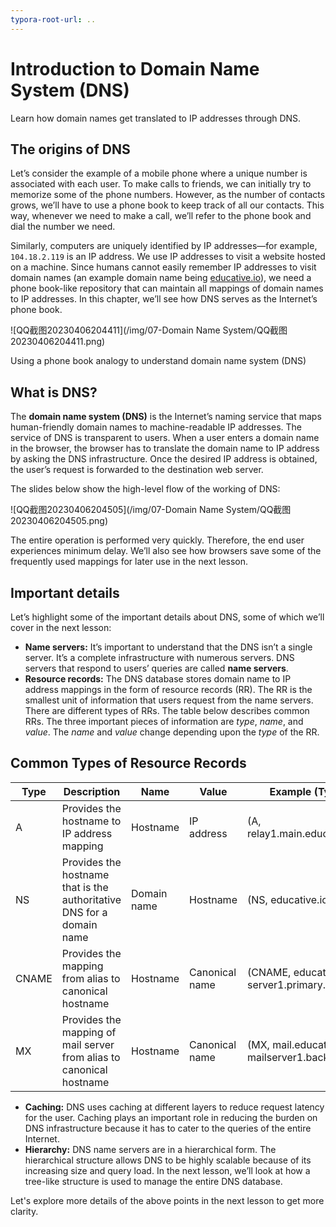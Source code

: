 ```yaml
---
typora-root-url: ..
---
```


# Introduction to Domain Name System (DNS)

Learn how domain names get translated to IP addresses through DNS.

## The origins of DNS

Let’s consider the example of a mobile phone where a unique number is associated with each user. To make calls to friends, we can initially try to memorize some of the phone numbers. However, as the number of contacts grows, we’ll have to use a phone book to keep track of all our contacts. This way, whenever we need to make a call, we’ll refer to the phone book and dial the number we need.

Similarly, computers are uniquely identified by IP addresses—for example, `104.18.2.119` is an IP address. We use IP addresses to visit a website hosted on a machine. Since humans cannot easily remember IP addresses to visit domain names (an example domain name being [educative.io](http://educative.io/)), we need a phone book-like repository that can maintain all mappings of domain names to IP addresses. In this chapter, we’ll see how DNS serves as the Internet’s phone book.

![QQ截图20230406204411](/img/07-Domain Name System/QQ截图20230406204411.png)

Using a phone book analogy to understand domain name system (DNS)

## What is DNS?

The **domain name system (DNS)** is the Internet’s naming service that maps human-friendly domain names to machine-readable IP addresses. The service of DNS is transparent to users. When a user enters a domain name in the browser, the browser has to translate the domain name to IP address by asking the DNS infrastructure. Once the desired IP address is obtained, the user’s request is forwarded to the destination web server.

The slides below show the high-level flow of the working of DNS:

![QQ截图20230406204505](/img/07-Domain Name System/QQ截图20230406204505.png)

The entire operation is performed very quickly. Therefore, the end user experiences minimum delay. We’ll also see how browsers save some of the frequently used mappings for later use in the next lesson.

## Important details

Let’s highlight some of the important details about DNS, some of which we’ll cover in the next lesson:

- **Name servers:** It’s important to understand that the DNS isn’t a single server. It’s a complete infrastructure with numerous servers. DNS servers that respond to users’ queries are called **name servers**.
- **Resource records:** The DNS database stores domain name to IP address mappings in the form of resource records (RR). The RR is the smallest unit of information that users request from the name servers. There are different types of RRs. The table below describes common RRs. The three important pieces of information are *type*, *name*, and *value*. The *name* and *value* change depending upon the *type* of the RR.

## Common Types of Resource Records

| **Type** | **Description**                                              | **Name**    | **Value**      | **Example (Type, Name, Value)**                          |
| -------- | ------------------------------------------------------------ | ----------- | -------------- | -------------------------------------------------------- |
| A        | Provides the hostname to IP address mapping                  | Hostname    | IP address     | (A, relay1.main.educative.io,104.18.2.119)               |
| NS       | Provides the hostname that is the authoritative DNS for a domain name | Domain name | Hostname       | (NS, educative.io, dns.educative.io)                     |
| CNAME    | Provides the mapping from alias to canonical  hostname       | Hostname    | Canonical name | (CNAME, educative.io, server1.primary.educative.io)      |
| MX       | Provides the mapping of mail server from alias to canonical hostname | Hostname    | Canonical name | (MX, mail.educative.io, mailserver1.backup.educative.io) |

- **Caching:** DNS uses caching at different layers to reduce request latency for the user. Caching plays an important role in reducing the burden on DNS infrastructure because it has to cater to the queries of the entire Internet.
- **Hierarchy:** DNS name servers are in a hierarchical form. The hierarchical structure allows DNS to be highly scalable because of its increasing size and query load. In the next lesson, we’ll look at how a tree-like structure is used to manage the entire DNS database.

Let's explore more details of the above points in the next lesson to get more clarity.